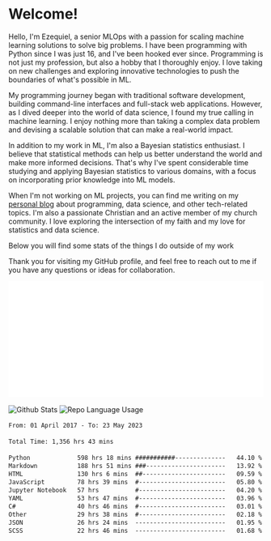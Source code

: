 # Welcome!

Hello, I'm Ezequiel, a senior MLOps with a passion for scaling machine learning solutions to solve big problems. I have been programming with Python since I was just 16, and I've been hooked ever since. Programming is not just my profession, but also a hobby that I thoroughly enjoy. I love taking on new challenges and exploring innovative technologies to push the boundaries of what's possible in ML.

My programming journey began with traditional software development, building command-line interfaces and full-stack web applications. However, as I dived deeper into the world of data science, I found my true calling in machine learning. I enjoy nothing more than taking a complex data problem and devising a scalable solution that can make a real-world impact.

In addition to my work in ML, I'm also a Bayesian statistics enthusiast. I believe that statistical methods can help us better understand the world and make more informed decisions. That's why I've spent considerable time studying and applying Bayesian statistics to various domains, with a focus on incorporating prior knowledge into ML models.

When I'm not working on ML projects, you can find me writing on my [personal blog](https://elc.github.io) about programming, data science, and other tech-related topics. I'm also a passionate Christian and an active member of my church community. I love exploring the intersection of my faith and my love for statistics and data science.

Below you will find some stats of the things I do outside of my work

Thank you for visiting my GitHub profile, and feel free to reach out to me if you have any questions or ideas for collaboration.

![RSS Feed](metrics.plugin.rss.svg)

![Github Stats](https://github-readme-stats.vercel.app/api?username=elc&show_icons=true&theme=gruvbox&border_radius=20&include_all_commits=true&count_private=true&card_width=450) ![Repo Language Usage](https://github-readme-stats.vercel.app/api/top-langs?username=elc&show_icons=true&theme=gruvbox&border_radius=20&include_all_commits=true&count_private=true&layout=compact&langs_count=5&card_width=400)


<!--START_SECTION:waka-->

```text
From: 01 April 2017 - To: 23 May 2023

Total Time: 1,356 hrs 43 mins

Python             598 hrs 18 mins ###########--------------   44.10 %
Markdown           188 hrs 51 mins ###----------------------   13.92 %
HTML               130 hrs 6 mins  ##-----------------------   09.59 %
JavaScript         78 hrs 39 mins  #------------------------   05.80 %
Jupyter Notebook   57 hrs          #------------------------   04.20 %
YAML               53 hrs 47 mins  #------------------------   03.96 %
C#                 40 hrs 46 mins  #------------------------   03.01 %
Other              29 hrs 38 mins  #------------------------   02.18 %
JSON               26 hrs 24 mins  -------------------------   01.95 %
SCSS               22 hrs 46 mins  -------------------------   01.68 %
```

<!--END_SECTION:waka-->
